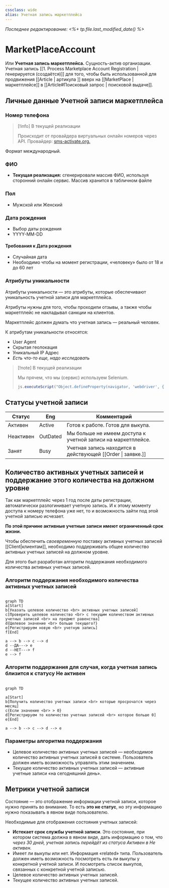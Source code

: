 ```yaml
---
cssclass: wide
alias: Учетная запись маркетплейса
---
```


*Последнее редактирование: <%+ tp.file.last_modified_date() %>*

# MarketPlaceAccount

Или **Учетная запись маркетплейса.** Сущность-актив организации. Учетная запись [[1. Process Marketplace Account Registration | генерируется (создаётся)]] для того, чтобы быть использованной для продвижения [[Article | артикула ]] вверх на [[MarketPlace | маркетплейсе]] в [[Article#Поисковый запрос | поисковой выдаче]].

## Личные данные Учетной записи маркетплейса 

### Номер телефона

>[!info] В текущей реализации
>
>Происходит от провайдера виртуальных онлайн номеров через API. Провайдер: [sms-activate.org.](https://sms-activate.org/ru) 

Формат международный.

### ФИО

- **Текущая реализация:** сгенерировали массив ФИО, используя сторонний онлайн сервис. Массив хранится в табличном файле 

### Пол

- Мужской или Женский

### Дата рождения

- Выбор даты рождения
- YYYY-MM-DD

####  Требования к Дата рождения

- Случайная дата
- Необходимо чтобы на момент регистрации, «человеку» было от 18 и до 60 лет

### Атрибуты уникальности

Атрибуты уникальности — это атрибуты, которые обеспечивают уникальность учетной записи для маркетплейса. 

Атрибуты нужны для того, чтобы проходили отзывы, а также чтобы маркетплейс не накладывал санкции на клиентов.

Маркетплейс должен думать что учетная запись — реальный человек. 

К атрибутам уникальности относятся:  

- User Agent
- Скрытая геолокация
- Уникальный IP Адрес
- *Есть что-то еще, надо исследовать*

>[!note] В текущей реализации 
>
>Мы прячем, что мы (сервис) используем Selenium. 
> ```js
> js.executeScript("Object.defineProperty(navigator, 'webdriver', {get: () => undefined})");```


## Статусы учетной записи

| Статус    | Eng      | Комментарий                                                  |
| --------- | -------- | ------------------------------------------------------------ |
| Активен   | Active   | Готов к работе. Готов для выкупа.                            |
| Неактивен | OutDated | Мы больше не имеем доступа к учетной записи на маркетплейсе. |
| Занят     | Busy     | Учетная запись находится в действующей [[Order \| заявке.]]  | 

## Количество активных учетных записей и поддержание этого количества на должном уровне

Так как маркетплейс через 1 год после даты регистрации, автоматически разлогинивает учетную запись. И к этому моменту доступа к номеру телефона уже нет, то и возможность зайти под этой учетной записью исчезает. 

**По этой причине активные учетные записи имеют ограниченный срок жизни.** 

Чтобы обеспечить *своевременную*  поставку активных учетных записей [[Client|клиентам]], необходимо поддерживать общее количество активных учетных записей на должном уровне. 

Для этого был разработан алгоритм поддержания необходимого количества активных учетных записей. 

### Алгоритм поддержания необходимого количества активных учетных записей 

```mermaid

graph TD
a[Start]
b[Указать целевое количество <br> активных учетных записей]
c[Проверить целевое количество <br> с текущим количеством активных учетных записей <br> на предмет равенства]
d{Целевое значение <br> больше текущего?}
e[Регистрируем новую <br> учетную запись]
f[End]

a --> b --> c --> d
d --ДА---> e
d --НЕТ---> f
e --> f 

```

### Алгоритм поддержания для случая, когда учетная запись близится к статусу Не активен

```mermaid

graph TD

a[Start]
b[Получить количество учетных записи <br> которые просрочатся через месяц]
c{Если значение <br> > 0}
d[Регистрируем то количество учетных записей <br> которое больше 0]
e[End]

a --> b --> c --> d --> e 

```


### Параметры алгоритма поддержания

- Целевое количество активных учетных записей — необходимое количество активных учетных записей в системе. Пользователь должен иметь возможность управлять этим значением. 
- Текущее количество активных учетных записей — активные учетные записи «на сегодняшний день». 

## Метрики учетной записи

Состояние — это отображение информации учетной записи, которое нужно принять во внимание. То есть **это не статус**, но эту информацию нужно показывать в явном виде пользователю. 

Необходимые для отображения состояния учетных записей: 

- **Истекает срок службы учетной записи**. Это состояние, при котором система должна в явном виде, дать информацию о том, что *через 30 дней, учетная запись перейдёт из статуса Активен в Не активен.* 
- Имеет ли выкупы или нет. Информация «related» типа. Пользователь должен иметь возможность посмотреть есть ли выкупы у конкретной учетной записи. И посмотреть список выкупов, связанных с конкретной учетной записью. 
- Целевое количество активных учетных записей.
- Текущее количество активных учетных записей.